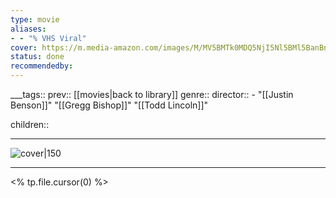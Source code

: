 ```yaml
---
type: movie
aliases:
- - "% VHS Viral"
cover: https://m.media-amazon.com/images/M/MV5BMTk0MDQ5NjI5Nl5BMl5BanBnXkFtZTgwMjA1MTY3MjE@._V1_SX300.jpg
status: done
recommendedby:
---
```

___tags:: prev:: [[movies|back to library]]
genre::
director:: - "[[Justin Benson]]" "[[Gregg Bishop]]" "[[Todd Lincoln]]"
  

  
children::
___
![cover|150](https://m.media-amazon.com/images/M/MV5BMTk0MDQ5NjI5Nl5BMl5BanBnXkFtZTgwMjA1MTY3MjE@._V1_SX300.jpg)
___
<% tp.file.cursor(0) %>
